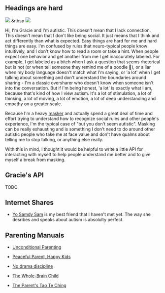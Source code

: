 
## Headings are hard 
<a href="https://github.com/glhdavenport"><img src="assets/github.svg" classname="App-icon"></a> &nbsp <a href="https://www.linkedin.com/in/gracie-davenport/"><img src="assets/linkedin.svg" classname="App-icon"></a>

Hi, I'm Gracie and I'm autistic. This doesn't mean that I lack connection. This doesn't mean that I don't like being social. It just means that I think and act differently than what is expected. Easy things are hard for me and hard things are easy. I'm confused by rules that neuro-typical people know intuitively, and I don't know how to read a room or take a hint. When people expect one behavior and get another from me I get inaccurately labeled. For example, I get labeled as a bitch when I ask a question that seems rhetorical but is not (or when tell someone they remind me of a poodle :grimacing:), or a liar when my body language doesn't match what I'm saying, or 'a lot' when I get talking about something and don't understand the boundaries around sharing - I'm a classic oversharer who doesn't know when someone isn't into the conversation. But if I'm being honest, 'a lot' is exactly what I am, because that's kind of how I view autism. It's a lot of stimulation, a lot of thinking, a lot of moving, a lot of emotion, a lot of deep understanding and empathy on a greater scale.
 
Because I'm a heavy <a className="App-link" href="https://www.spectrumnews.org/features/deep-dive/costs-camouflaging-autism/">masker</a> and actually spend a great deal of time and effort trying to understand how to recognize social rules and other people's experience, I'm the typical case of "but you don't seem autistic". Masking can be really exhausting and is something I don't need to do around other autistic people who take me at face value and don't have qualms about telling me to stop talking, or anything else really. 
 
With this in mind, I thought it would be helpful to write a little API for interacting with myself to help people understand me better and to give myself a break from masking. 


## Gracie's API
TODO

## Internet Shares
* <a className="App-link" href="https://www.youtube.com/channel/UCk5aCrQAppGZ8atiOpgYZ1A">Yo Samdy Sam</a> is my best friend that I haven't met yet. The way she desribes and speaks about autism is absolulty perfect. 


## Parenting Manuals 
* <a className="App-link" href="https://www.amazon.com/dp/B01LZ55DIF/ref=dp-kindle-redirect?_encoding=UTF8&btkr=1">Unconditional Parenting</a> 

* <a className="App-link" href="https://www.amazon.com/dp/B008JHXOOK/ref=dp-kindle-redirect?_encoding=UTF8&btkr=1">Peaceful Parent, Happy Kids</a> 

* <a className="App-link" href="https://www.amazon.com/No-Drama-Discipline-Whole-Brain-Nurture-Developing-ebook/dp/B00JCS4NMC/ref=sr_1_3?crid=3J61LEDZTFEU7&dchild=1&keywords=no+drama+discipline&qid=1607767890&s=digital-text&sprefix=no+dram%2Cdigital-text%2C189&sr=1-3">No drama discipline</a> 

* <a className="App-link" href="https://www.amazon.com/Whole-Brain-Child-Revolutionary-Strategies-Developing-ebook/dp/B004J4X32U/ref=sr_1_3?crid=1VY1PWQEM79BE&dchild=1&keywords=the+whole+brain+child&qid=1607767913&s=digital-text&sprefix=the+whoel+b%2Cdigital-text%2C190&sr=1-3">The Whole-Brain Child</a> 

* <a className="App-link" href="https://www.amazon.com/Parents-Tao-Te-Ching-Ancient/dp/1569246629/ref=sxts_sxwds-bia-wc-nc-drs1_0?crid=FKFWJAI0QNT4&cv_ct_cx=tao+te+ching+for+parents&dchild=1&keywords=tao+te+ching+for+parents&pd_rd_i=1569246629&pd_rd_r=9254771f-31fb-41ab-97e9-7fce84ec3774&pd_rd_w=34qEM&pd_rd_wg=vlm3D&pf_rd_p=84ce0865-d9ca-42e3-87ed-168be8f93162&pf_rd_r=TDRXW079Y8X16DBJ1V9R&psc=1&qid=1607767963&sprefix=tao+te+ching+for+parents%2Cdigital-text%2C193&sr=1-1-88388c6d-14b8-4f70-90f6-05ac39e80cc0">The Parent's Tao Te Ching</a> 
